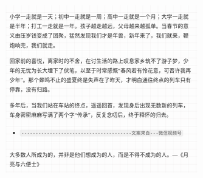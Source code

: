 <section id="nice" data-tool="mdnice编辑器" data-website="https://www.mdnice.com" style="margin-top: 0px; margin-bottom: 0px; margin-left: 0px; margin-right: 0px; padding-top: 0px; padding-bottom: 0px; padding-left: 10px; padding-right: 10px; background-attachment: scroll; background-clip: border-box; background-color: rgba(0, 0, 0, 0); background-image: linear-gradient(90deg, rgba(50, 0, 0, 0.03) 0%, rgba(255, 255, 255, 0) 11.49%), linear-gradient(360deg, rgba(50, 0, 0, 0.04) 0%, rgba(255, 255, 255, 0) 12.16%); background-origin: padding-box; background-position-x: 0%; background-position-y: 0%; background-repeat: repeat, repeat; background-size: 20px 20px, 20px 20px; width: auto; font-family: Optima, PingFangSC-light, serif; font-size: 16px; color: rgb(0, 0, 0); line-height: 1.5em; word-spacing: 0em; letter-spacing: 0em; word-break: break-word; overflow-wrap: break-word; text-align: left;"><figure data-tool="mdnice编辑器" style="margin-top: 10px; margin-bottom: 10px; margin-left: 0px; margin-right: 0px; padding-top: 0px; padding-bottom: 0px; padding-left: 0px; padding-right: 0px; display: flex; flex-direction: column; justify-content: center; align-items: center;"><img src="https://files.mdnice.com/user/47467/93fae1bd-8fd4-4582-9f9c-f9bd4ea24d13.png" alt style="display: block; margin-top: 0px; margin-right: auto; margin-bottom: 0px; margin-left: auto; max-width: 100%; border-top-style: none; border-bottom-style: none; border-left-style: none; border-right-style: none; border-top-width: 3px; border-bottom-width: 3px; border-left-width: 3px; border-right-width: 3px; border-top-color: rgba(0, 0, 0, 0.4); border-bottom-color: rgba(0, 0, 0, 0.4); border-left-color: rgba(0, 0, 0, 0.4); border-right-color: rgba(0, 0, 0, 0.4); border-top-left-radius: 8px; border-top-right-radius: 8px; border-bottom-right-radius: 8px; border-bottom-left-radius: 8px; object-fit: fill; box-shadow: rgb(153, 153, 153) 2px 4px 8px 0px;"></figure>
<p data-tool="mdnice编辑器" style="color: rgb(43, 43, 43); font-size: 14px; line-height: 1.8em; letter-spacing: 0.02em; text-align: left; text-indent: 0em; margin-top: 0px; margin-bottom: 0px; margin-left: 0px; margin-right: 0px; padding-top: 8px; padding-bottom: 8px; padding-left: 0px; padding-right: 0px;">小学一走就是一天；初中一走就是一周；高中一走就是一个月；大学一走就是半年；打工一走就是一年。孩子越走越远，父母越来越孤单。当春节的意义由压岁钱变成了团聚，猛然发现我们才是年兽，新年来了，我们就来，鞭炮响完，我们就走。</p>
<p data-tool="mdnice编辑器" style="color: rgb(43, 43, 43); font-size: 14px; line-height: 1.8em; letter-spacing: 0.02em; text-align: left; text-indent: 0em; margin-top: 0px; margin-bottom: 0px; margin-left: 0px; margin-right: 0px; padding-top: 8px; padding-bottom: 8px; padding-left: 0px; padding-right: 0px;">回家前的喜悦，离家时的不舍，在讨生活的路上叹息家乡筑不了游子梦，少年的无忧为长大埋下了伏笔，以至于时常感慨“春风若有怜花意，可否许我再少年”。那个蝉鸣不止的盛夏终是失声在了昨天，才明白通往终点的列车只有停靠，没有归路。</p>
<p data-tool="mdnice编辑器" style="color: rgb(43, 43, 43); font-size: 14px; line-height: 1.8em; letter-spacing: 0.02em; text-align: left; text-indent: 0em; margin-top: 0px; margin-bottom: 0px; margin-left: 0px; margin-right: 0px; padding-top: 8px; padding-bottom: 8px; padding-left: 0px; padding-right: 0px;">多年后，当我们站在车站的终点，遥遥回首，发现身后出现无数新的列车，车身密密麻麻写满了两个字“传承”，反复念叨后，终于释怀的归去。</p>
<ul data-tool="mdnice编辑器" style="list-style-type: disc; margin-top: 8px; margin-bottom: 8px; margin-left: 0px; margin-right: 0px; padding-top: 0px; padding-bottom: 0px; padding-left: 25px; padding-right: 0px; color: rgb(0, 0, 0);">
<li><section style="margin-top: 5px; margin-bottom: 5px; color: rgb(89, 89, 89); font-size: 14px; line-height: 1.8em; letter-spacing: 0.02em; text-align: left; font-weight: normal;"><pre><code style="background-attachment: scroll; background-clip: border-box; background-color: rgba(27, 31, 35, 0.05); background-image: none; background-origin: padding-box; background-position-x: 0%; background-position-y: 0%; background-repeat: no-repeat; background-size: auto; width: auto; margin-top: 0px; margin-bottom: 0px; margin-left: 2px; margin-right: 2px; padding-top: 2px; padding-bottom: 2px; padding-left: 4px; padding-right: 4px; border-top-style: none; border-bottom-style: none; border-left-style: none; border-right-style: none; border-top-width: 3px; border-bottom-width: 3px; border-left-width: 3px; border-right-width: 3px; border-top-color: rgb(0, 0, 0); border-bottom-color: rgba(0, 0, 0, 0.4); border-left-color: rgba(0, 0, 0, 0.4); border-right-color: rgba(0, 0, 0, 0.4); border-top-left-radius: 4px; border-top-right-radius: 4px; border-bottom-right-radius: 4px; border-bottom-left-radius: 4px; overflow-wrap: break-word; font-family: 'Operator Mono', Consolas, Monaco, Menlo, monospace; word-break: break-all;">---------------------------------------文案来自---微信视频号
</code></pre>
</section></li></ul>
<figure data-tool="mdnice编辑器" style="margin-top: 10px; margin-bottom: 10px; margin-left: 0px; margin-right: 0px; padding-top: 0px; padding-bottom: 0px; padding-left: 0px; padding-right: 0px; display: flex; flex-direction: column; justify-content: center; align-items: center;"><img src="https://files.mdnice.com/user/47467/a63b0b63-b84f-4697-845c-dc90867f0ea6.png" alt style="display: block; margin-top: 0px; margin-right: auto; margin-bottom: 0px; margin-left: auto; max-width: 100%; border-top-style: none; border-bottom-style: none; border-left-style: none; border-right-style: none; border-top-width: 3px; border-bottom-width: 3px; border-left-width: 3px; border-right-width: 3px; border-top-color: rgba(0, 0, 0, 0.4); border-bottom-color: rgba(0, 0, 0, 0.4); border-left-color: rgba(0, 0, 0, 0.4); border-right-color: rgba(0, 0, 0, 0.4); border-top-left-radius: 8px; border-top-right-radius: 8px; border-bottom-right-radius: 8px; border-bottom-left-radius: 8px; object-fit: fill; box-shadow: rgb(153, 153, 153) 2px 4px 8px 0px;"></figure>
<p data-tool="mdnice编辑器" style="color: rgb(43, 43, 43); font-size: 14px; line-height: 1.8em; letter-spacing: 0.02em; text-align: left; text-indent: 0em; margin-top: 0px; margin-bottom: 0px; margin-left: 0px; margin-right: 0px; padding-top: 8px; padding-bottom: 8px; padding-left: 0px; padding-right: 0px;">大多数人所成为的，并非是他们想成为的人，而是不得不成为的人。—《月亮与六便士》</p>
</section>



